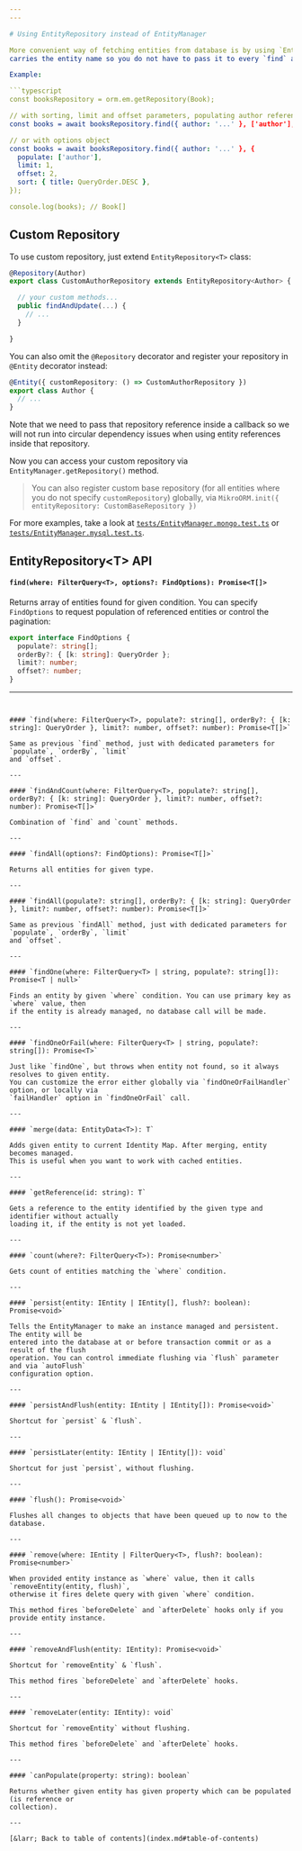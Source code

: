 ```yaml
---
---

# Using EntityRepository instead of EntityManager

More convenient way of fetching entities from database is by using `EntityRepository`, that
carries the entity name so you do not have to pass it to every `find` and `findOne` calls:

Example:

```typescript
const booksRepository = orm.em.getRepository(Book);

// with sorting, limit and offset parameters, populating author references
const books = await booksRepository.find({ author: '...' }, ['author'], { title: QueryOrder.DESC }, 2, 1);

// or with options object
const books = await booksRepository.find({ author: '...' }, { 
  populate: ['author'],
  limit: 1,
  offset: 2,
  sort: { title: QueryOrder.DESC },
});

console.log(books); // Book[]
```

## Custom Repository

To use custom repository, just extend `EntityRepository<T>` class:

```typescript
@Repository(Author)
export class CustomAuthorRepository extends EntityRepository<Author> {

  // your custom methods...
  public findAndUpdate(...) {
    // ...
  }

}
```

You can also omit the `@Repository` decorator and register your repository in `@Entity` 
decorator instead:

```typescript
@Entity({ customRepository: () => CustomAuthorRepository })
export class Author {
  // ...
}
```

Note that we need to pass that repository reference inside a callback so we will not run
into circular dependency issues when using entity references inside that repository.

Now you can access your custom repository via `EntityManager.getRepository()` method.

> You can also register custom base repository (for all entities where you do not specify 
`customRepository`) globally, via `MikroORM.init({ entityRepository: CustomBaseRepository })`

For more examples, take a look at
[`tests/EntityManager.mongo.test.ts`](https://github.com/mikro-orm/mikro-orm/blob/master/tests/EntityManager.mongo.test.ts)
or [`tests/EntityManager.mysql.test.ts`](https://github.com/mikro-orm/mikro-orm/blob/master/tests/EntityManager.mongo.test.ts).

## EntityRepository\<T\> API

#### `find(where: FilterQuery<T>, options?: FindOptions): Promise<T[]>`

Returns array of entities found for given condition. You can specify `FindOptions` to request
population of referenced entities or control the pagination:

```typescript
export interface FindOptions {
  populate?: string[];
  orderBy?: { [k: string]: QueryOrder };
  limit?: number;
  offset?: number;
}
```

---
```


#### `find(where: FilterQuery<T>, populate?: string[], orderBy?: { [k: string]: QueryOrder }, limit?: number, offset?: number): Promise<T[]>`

Same as previous `find` method, just with dedicated parameters for `populate`, `orderBy`, `limit`
and `offset`.

---

#### `findAndCount(where: FilterQuery<T>, populate?: string[], orderBy?: { [k: string]: QueryOrder }, limit?: number, offset?: number): Promise<T[]>`

Combination of `find` and `count` methods. 

---

#### `findAll(options?: FindOptions): Promise<T[]>`

Returns all entities for given type. 

---

#### `findAll(populate?: string[], orderBy?: { [k: string]: QueryOrder }, limit?: number, offset?: number): Promise<T[]>`

Same as previous `findAll` method, just with dedicated parameters for `populate`, `orderBy`, `limit`
and `offset`.

---

#### `findOne(where: FilterQuery<T> | string, populate?: string[]): Promise<T | null>`

Finds an entity by given `where` condition. You can use primary key as `where` value, then
if the entity is already managed, no database call will be made. 

---

#### `findOneOrFail(where: FilterQuery<T> | string, populate?: string[]): Promise<T>`

Just like `findOne`, but throws when entity not found, so it always resolves to given entity. 
You can customize the error either globally via `findOneOrFailHandler` option, or locally via 
`failHandler` option in `findOneOrFail` call.

---

#### `merge(data: EntityData<T>): T`

Adds given entity to current Identity Map. After merging, entity becomes managed. 
This is useful when you want to work with cached entities. 

---

#### `getReference(id: string): T`

Gets a reference to the entity identified by the given type and identifier without actually 
loading it, if the entity is not yet loaded.

---

#### `count(where?: FilterQuery<T>): Promise<number>`

Gets count of entities matching the `where` condition. 

---

#### `persist(entity: IEntity | IEntity[], flush?: boolean): Promise<void>`

Tells the EntityManager to make an instance managed and persistent. The entity will be 
entered into the database at or before transaction commit or as a result of the flush 
operation. You can control immediate flushing via `flush` parameter and via `autoFlush`
configuration option. 

---

#### `persistAndFlush(entity: IEntity | IEntity[]): Promise<void>`

Shortcut for `persist` & `flush`.

---

#### `persistLater(entity: IEntity | IEntity[]): void`

Shortcut for just `persist`, without flushing. 

---

#### `flush(): Promise<void>`

Flushes all changes to objects that have been queued up to now to the database.

---

#### `remove(where: IEntity | FilterQuery<T>, flush?: boolean): Promise<number>`

When provided entity instance as `where` value, then it calls `removeEntity(entity, flush)`, 
otherwise it fires delete query with given `where` condition. 

This method fires `beforeDelete` and `afterDelete` hooks only if you provide entity instance.  

---

#### `removeAndFlush(entity: IEntity): Promise<void>`

Shortcut for `removeEntity` & `flush`.

This method fires `beforeDelete` and `afterDelete` hooks. 

---

#### `removeLater(entity: IEntity): void`

Shortcut for `removeEntity` without flushing. 

This method fires `beforeDelete` and `afterDelete` hooks. 

---

#### `canPopulate(property: string): boolean`

Returns whether given entity has given property which can be populated (is reference or
collection).

---

[&larr; Back to table of contents](index.md#table-of-contents)
